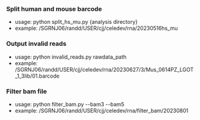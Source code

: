 ### Split human and mouse barcode
- usage: python split_hs_mu.py {analysis directory}
- example: /SGRNJ06/randd/USER/cjj/celedev/rna/20230516hs_mu

### Output invalid reads
- usage: python invalid_reads.py rawdata_path
- example: /SGRNJ06/randd/USER/cjj/celedev/rna/20230627/3/Mus_0614PZ_LGOT_1_3lib/01.barcode

### Filter bam file
- usage: python filter_bam.py --bam3 --bam5
-  example: /SGRNJ06/randd/USER/cjj/celedev/rna/filter_bam/20230801